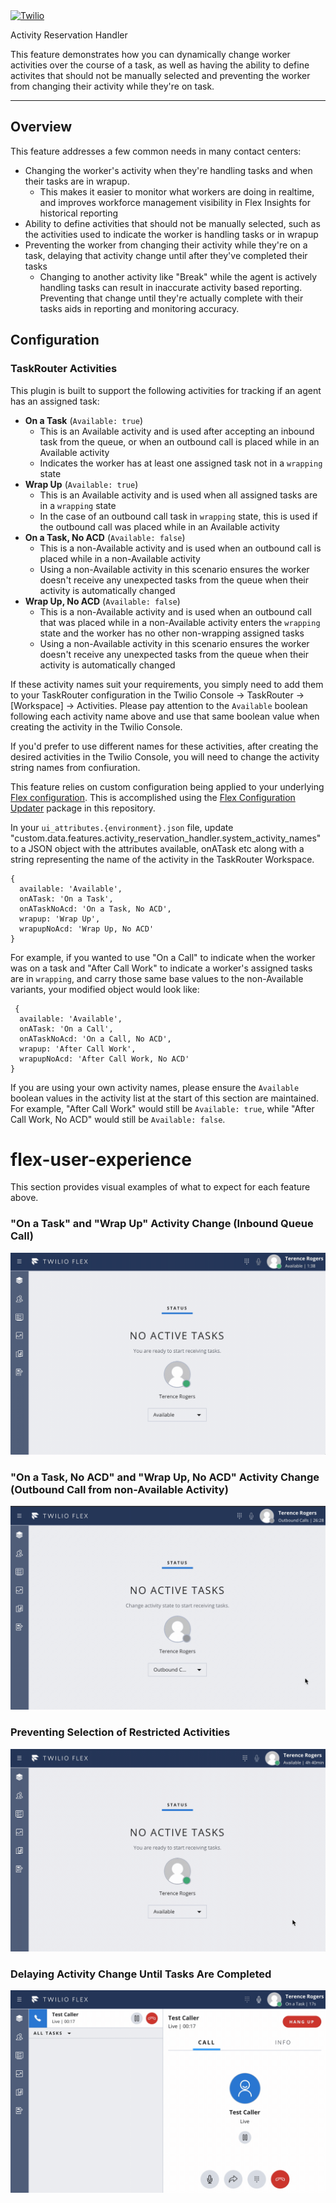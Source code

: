 <a  href="https://www.twilio.com">
<img  src="https://static0.twilio.com/marketing/bundles/marketing/img/logos/wordmark-red.svg"  alt="Twilio"  width="250"  />
</a>

Activity Reservation Handler

This feature demonstrates how you can dynamically change worker activities over the course of a task, as well as having the ability to define activites that should not be manually selected and preventing the worker from changing their activity while they're on task.

---

## Overview

This feature addresses a few common needs in many contact centers:

- Changing the worker's activity when they're handling tasks and when their tasks are in wrapup.
  - This makes it easier to monitor what workers are doing in realtime, and improves workforce management visibility in Flex Insights for historical reporting
- Ability to define activities that should not be manually selected, such as the activities used to indicate the worker is handling tasks or in wrapup
- Preventing the worker from changing their activity while they're on a task, delaying that activity change until after they've completed their tasks
  - Changing to another activity like "Break" while the agent is actively handling tasks can result in inaccurate activity based reporting. Preventing that change until they're actually complete with their tasks aids in reporting and monitoring accuracy.



## Configuration

### TaskRouter Activities

This plugin is built to support the following activities for tracking if an agent has an assigned task:

- **On a Task** (`Available: true`)
  - This is an Available activity and is used after accepting an inbound task from the queue, or when an outbound call is placed while in an Available activity
  - Indicates the worker has at least one assigned task not in a `wrapping` state
- **Wrap Up** (`Available: true`)
  - This is an Available activity and is used when all assigned tasks are in a `wrapping` state
  - In the case of an outbound call task in `wrapping` state, this is used if the outbound call was placed while in an Available activity
- **On a Task, No ACD** (`Available: false`)
  - This is a non-Available activity and is used when an outbound call is placed while in a non-Available activity
  - Using a non-Available activity in this scenario ensures the worker doesn't receive any unexpected tasks from the queue when their activity is automatically changed
- **Wrap Up, No ACD** (`Available: false`)
  - This is a non-Available activity and is used when an outbound call that was placed while in a non-Available activity enters the `wrapping` state and the worker has no other non-wrapping assigned tasks
  - Using a non-Available activity in this scenario ensures the worker doesn't receive any unexpected tasks from the queue when their activity is automatically changed

If these activity names suit your requirements, you simply need to add them to your TaskRouter configuration in the Twilio Console -> TaskRouter -> [Workspace] -> Activities. Please pay attention to the `Available` boolean following each activity name above and use that same boolean value when creating the activity in the Twilio Console.

If you'd prefer to use different names for these activities, after creating the desired activities in the Twilio Console, you will need to change the activity string names from confiuration.

This feature relies on custom configuration being applied to your underlying [Flex configuration](https://www.twilio.com/docs/flex/developer/ui/configuration#modifying-configuration-for-flextwiliocom). This is accomplished using the [Flex Configuration Updater](https://github.com/twilio-professional-services/twilio-proserv-flex-project-template/tree/main/flex-config) package in this repository.

In your `ui_attributes.{environment}.json` file, update "custom.data.features.activity_reservation_handler.system_activity_names" to a JSON object with the attributes available, onATask etc along with a string representing the name of the activity in the TaskRouter Workspace.

```
{
  available: 'Available',
  onATask: 'On a Task',
  onATaskNoAcd: 'On a Task, No ACD',
  wrapup: 'Wrap Up',
  wrapupNoAcd: 'Wrap Up, No ACD'
}
```

For example, if you wanted to use "On a Call" to indicate when the worker was on a task and "After Call Work" to indicate a worker's assigned tasks are in `wrapping`, and carry those same base values to the non-Available variants, your modified object would look like:

```
 {
  available: 'Available',
  onATask: 'On a Call',
  onATaskNoAcd: 'On a Call, No ACD',
  wrapup: 'After Call Work',
  wrapupNoAcd: 'After Call Work, No ACD'
}
```

If you are using your own activity names, please ensure the `Available` boolean values in the activity list at the start of this section are maintained. For example, "After Call Work" would still be `Available: true`, while "After Call Work, No ACD" would still be `Available: false`.


# flex-user-experience

This section provides visual examples of what to expect for each feature above.

### "On a Task" and "Wrap Up" Activity Change (Inbound Queue Call)

!["On a Task" and "Wrap Up" Activity Change, Inbound Queue Call](screenshots/plugin-activity-handler-inbound-acd.gif)

### "On a Task, No ACD" and "Wrap Up, No ACD" Activity Change (Outbound Call from non-Available Activity)

!["On a Task, No ACD" and "Wrap Up, No ACD" Activity Change, Outbound Call from non-Available Activity](screenshots/plugin-activity-handler-outbound-no-acd.gif)

### Preventing Selection of Restricted Activities

![Preventing Selection of Restricted Activities](screenshots/plugin-activity-handler-restricted-activities.gif)

### Delaying Activity Change Until Tasks Are Completed

![Delaying Activity Change Until Tasks Are Completed](screenshots/plugin-activity-handler-delayed-activity-change.gif)